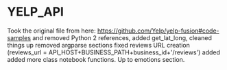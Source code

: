 # YELP_API
Took the original file from here: https://github.com/Yelp/yelp-fusion#code-samples and removed Python 2 references, added get_lat_long, cleaned things up
removed argparse sections
fixed reviews URL creation (reviews_url =  API_HOST+BUSINESS_PATH+business_id+'/reviews')
added added more class notebook functions. Up to emotions section.
